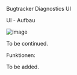 Bugtracker Diagnostics UI

UI - Aufbau

![image](https://user-images.githubusercontent.com/26215533/143473310-dbd5fe5b-a68b-496a-8f05-66c01f662823.png)

To be continued.

Funktionen:

To be added.
